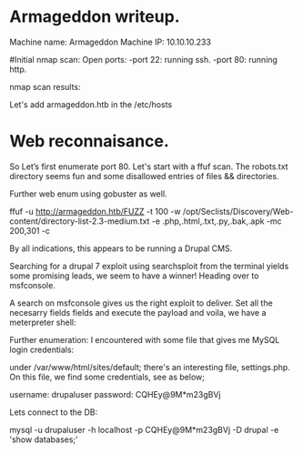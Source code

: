 # Armageddon writeup.

Machine name: Armageddon
Machine IP: 10.10.10.233

#Initial nmap scan:
Open ports:
-port 22: running ssh.
-port 80: running http.

nmap scan results:


Let's add armageddon.htb in the /etc/hosts

# Web reconnaisance.
So Let’s first enumerate port 80. 
Let's start with a ffuf scan. The robots.txt directory seems fun and some disallowed entries of files && directories.

Further web enum using gobuster as well.

ffuf -u http://armageddon.htb/FUZZ -t 100 -w /opt/Seclists/Discovery/Web-content/directory-list-2.3-medium.txt -e .php,.html,.txt,.py,.bak,.apk -mc 200,301 -c



By all indications, this appears to be running a Drupal CMS.

Searching for a drupal 7 exploit using searchsploit from the terminal yields some promising leads, we seem to have a winner! Heading over to msfconsole.

A search on msfconsole gives us the right exploit to deliver. Set all the necesarry fields fields and execute the payload and voila, we have a meterpreter shell:


Further enumeration: I encountered with some file that gives me MySQL login credentials:


under  /var/www/html/sites/default; there's an interesting file, settings.php. On this file, we find some credentials, see as below;


username: drupaluser
password: CQHEy@9M*m23gBVj


Lets connect to the DB:

mysql -u drupaluser -h localhost -p CQHEy@9M*m23gBVj -D drupal -e 'show databases;'




